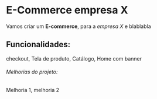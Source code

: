 # E-Commerce empresa X

Vamos criar um **E-commerce**, para a *empresa X* e blablabla

##  Funcionalidades:

checkout, Tela de produto, Catálogo, Home com banner

###### Melhorias do projeto:

Melhoria 1, melhoria 2
